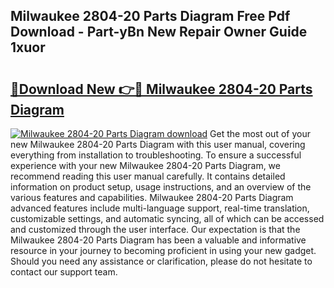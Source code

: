 ## Milwaukee 2804-20 Parts Diagram Free Pdf Download - Part-yBn New Repair Owner Guide 1xuor

# <h2><a href="http://dfivbyd.blite.top/?on=Milwaukee+2804-20+Parts+Diagram">🔗Download New 👉🔴 Milwaukee 2804-20 Parts Diagram</a></h2>

[![Milwaukee 2804-20 Parts Diagram download](https://i.imgur.com/lujVjoI.png)](http://dfivbyd.blite.top/?on=Milwaukee+2804-20+Parts+Diagram)
Get the most out of your new Milwaukee 2804-20 Parts Diagram with this user manual, covering everything from installation to troubleshooting. To ensure a successful experience with your new Milwaukee 2804-20 Parts Diagram, we recommend reading this user manual carefully. It contains detailed information on product setup, usage instructions, and an overview of the various features and capabilities. Milwaukee 2804-20 Parts Diagram advanced features include multi-language support, real-time translation, customizable settings, and automatic syncing, all of which can be accessed and customized through the user interface. Our expectation is that the Milwaukee 2804-20 Parts Diagram has been a valuable and informative resource in your journey to becoming proficient in using your new gadget. Should you need any assistance or clarification, please do not hesitate to contact our support team.

